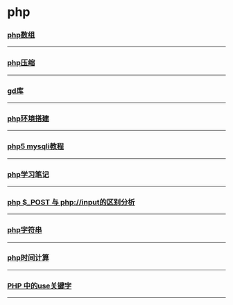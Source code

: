 php
===

### [php数组](array)

---

### [php压缩](compress)

---

### [gd库](gd)

---

### [php环境搭建](install)

---

### [php5 mysqli教程](mysqli)

---

### [php学习笔记](note)

---

### [php $_POST 与 php://input的区别分析](post-input)

---

### [php字符串](string)

---

### [php时间计算](time)

---

### [PHP 中的use关键字](use)

---
